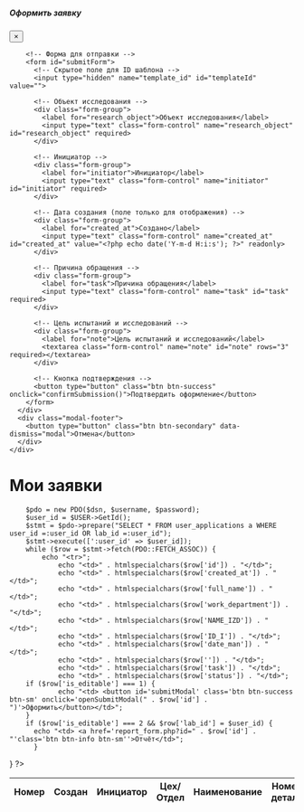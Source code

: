 <?
	require("../header.php");
?>

<!-- Bootstrap CSS -->
<link href="https://stackpath.bootstrapcdn.com/bootstrap/4.5.2/css/bootstrap.min.css" rel="stylesheet">

<!-- Bootstrap JS (зависит от jQuery) -->
<script src="https://stackpath.bootstrapcdn.com/bootstrap/4.5.2/js/bootstrap.bundle.min.js"></script>

<body>
<!-- Модальное окно -->
<div class="modal fade" id="submitModal" tabindex="-1" role="dialog" aria-labelledby="submitModalLabel" aria-hidden="true">
  <div class="modal-dialog" role="document">
    <div class="modal-content">
      <div class="modal-header">
        <h5 class="modal-title" id="submitModalLabel">Оформить заявку</h5>
        <button type="button" class="close" data-dismiss="modal" aria-label="Close">
          <span aria-hidden="true">&times;</span>
        </button>
      </div>
      <div class="modal-body">

        <!-- Форма для отправки -->
        <form id="submitForm">
          <!-- Скрытое поле для ID шаблона -->
          <input type="hidden" name="template_id" id="templateId" value="">

          <!-- Объект исследования -->
          <div class="form-group">
            <label for="research_object">Объект исследования</label>
            <input type="text" class="form-control" name="research_object" id="research_object" required>
          </div>

          <!-- Инициатор -->
          <div class="form-group">
            <label for="initiator">Инициатор</label>
            <input type="text" class="form-control" name="initiator" id="initiator" required>
          </div>

          <!-- Дата создания (поле только для отображения) -->
          <div class="form-group">
            <label for="created_at">Создано</label>
            <input type="text" class="form-control" name="created_at" id="created_at" value="<?php echo date('Y-m-d H:i:s'); ?>" readonly>
          </div>

          <!-- Причина обращения -->
          <div class="form-group">
            <label for="task">Причина обращения</label>
            <input type="text" class="form-control" name="task" id="task" required>
          </div>

          <!-- Цель испытаний и исследований -->
          <div class="form-group">
            <label for="note">Цель испытаний и исследований</label>
            <textarea class="form-control" name="note" id="note" rows="3" required></textarea>
          </div>

          <!-- Кнопка подтверждения -->
          <button type="button" class="btn btn-success" onclick="confirmSubmission()">Подтвердить оформление</button>
        </form>
      </div>
      <div class="modal-footer">
        <button type="button" class="btn btn-secondary" data-dismiss="modal">Отмена</button>
      </div>
    </div>
  </div>
</div>

<!-- Уведомление об успешном оформлении -->
<div id="successMessage" class="alert alert-success" style="display:none;">
    Заявка успешно оформлена!
</div>
	<div class="container">
		<h1 class="mt-4 mb-4">Мои заявки</h1>
		<table class="table table-striped table-bordered">
		<thead>
			<tr>
				<th>Номер</th>
				<th>Создан</th>
				<th>Инициатор</th>
				<th>Цех/Отдел</th>
				<th>Наименование</th>
				<th>Номер детали</th>
				<th>Дата изготовления</th>
				<th>Номер партии</th>
				<th>Несоответствие</th>
				<th>Статус</th>
        <th>Действие</th>
			</tr>
		<thead>
		<tbody>
		<? $dsn = 'mysql:host=localhost;dbname=test_db';
		$username = 'root';
		$password = 'root';

		$pdo = new PDO($dsn, $username, $password);
		$user_id = $USER->GetId();
		$stmt = $pdo->prepare("SELECT * FROM user_applications a WHERE user_id =:user_id OR lab_id =:user_id");
		$stmt->execute([':user_id' => $user_id]);
		while ($row = $stmt->fetch(PDO::FETCH_ASSOC)) {
			echo "<tr>";
				echo "<td>" . htmlspecialchars($row['id']) . "</td>";
				echo "<td>" . htmlspecialchars($row['created_at']) . "</td>";
				echo "<td>" . htmlspecialchars($row['full_name']) . "</td>";
				echo "<td>" . htmlspecialchars($row['work_department']) . "</td>";
				echo "<td>" . htmlspecialchars($row['NAME_IZD']) . "</td>";
				echo "<td>" . htmlspecialchars($row['ID_I']) . "</td>";
				echo "<td>" . htmlspecialchars($row['date_man']) . "</td>";
				echo "<td>" . htmlspecialchars($row['']) . "</td>";
				echo "<td>" . htmlspecialchars($row['task']) . "</td>";
				echo "<td>" . htmlspecialchars($row['status']) . "</td>";
        if ($row['is_editable'] === 1) {
				echo "<td> <button id='submitModal' class='btn btn-success btn-sm' onclick='openSubmitModal(" . $row['id'] . ")'>Оформить</button></td>";
        }
        if ($row['is_editable'] === 2 && $row['lab_id'] = $user_id) {
          echo "<td> <a href='report_form.php?id=" . $row['id'] . "'class='btn btn-info btn-sm''>Отчёт</td>";
          }
        
}
?>
		</tbody>
		</table>
	</div>
</body>

<script>
// Функция для открытия модального окна и подставления данных
function openSubmitModal(templateId) {
    // Устанавливаем значение ID в скрытое поле формы
    document.getElementById('templateId').value = templateId;

    // Выполняем AJAX-запрос для получения данных о заявке
    fetch('get_template_data.php?id=' + templateId)
    .then(response => response.json()) // Ожидаем, что сервер вернет JSON
    .then(data => {
        if (data.success) {
            // Заполняем поля модального окна полученными данными
            document.getElementById('research_object').value = data.research_object;
			      document.getElementById('initiator').value = data.initiator;
            document.getElementById('task').value = data.task;
            document.getElementById('note').value = data.goal;
            // Открываем модальное окно
            $('#submitModal').modal('show');
        } else {
            alert('Не удалось загрузить данные шаблона.');
        }
    })
    .catch(error => {
        console.error('Ошибка при загрузке данных шаблона:', error);
    });
}

function confirmSubmission() {
    // Получаем ID шаблона из скрытого поля
    const templateId = document.getElementById('templateId').value;

    // Отправляем AJAX-запрос на сервер для обновления статуса и активации
    fetch('confirm_submission.php', {
        method: 'POST',
        headers: {
            'Content-Type': 'application/json',
        },
        body: JSON.stringify({
            id: templateId,
            status: 'Ожидание',  
            is_editable: 0      
        }),
    })
    .then(response => response.json())
    .then(data => {
        if (data.success) {
            // Если успешно, закрываем модальное окно
            $('#submitModal').modal('hide');

            alert('Заявка успешно оформлена!');
        } else {
            alert('Ошибка при оформлении заявки.');
        }
    })
    .catch(error => {
        console.error('Ошибка при оформлении:', error);
    });
}
</script>
